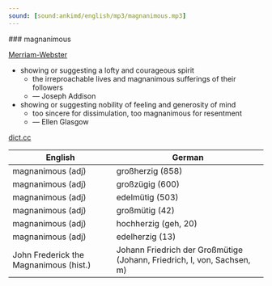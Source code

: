 ```yaml
---
sound: [sound:ankimd/english/mp3/magnanimous.mp3]
---
```


\### magnanimous

[Merriam-Webster](https://www.merriam-webster.com/dictionary/magnanimous)

- showing or suggesting a lofty and courageous spirit
    - the irreproachable lives and magnanimous sufferings of their followers
    - — Joseph Addison
- showing or suggesting nobility of feeling and generosity of mind
    - too sincere for dissimulation, too magnanimous for resentment
    - — Ellen Glasgow

[dict.cc](https://www.dict.cc/magnanimous)

| English        | German       |
| -------------- | ------------ |
| magnanimous (adj) | großherzig (858) |
| magnanimous (adj) | großzügig (600) |
| magnanimous (adj) | edelmütig (503) |
| magnanimous (adj) | großmütig (42) |
| magnanimous (adj) | hochherzig (geh, 20) |
| magnanimous (adj) | edelherzig (13) |
| John Frederick the Magnanimous (hist.) | Johann Friedrich der Großmütige (Johann, Friedrich, I, von, Sachsen, m) |
